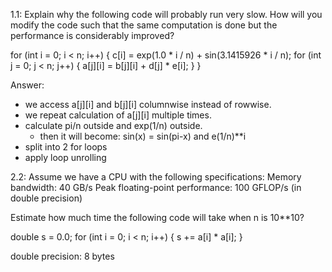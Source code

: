 1.1: Explain why the following code will probably run very slow. How will you modify the code such that the same
computation is done but the performance is considerably improved?

for (int i = 0; i < n; i++) {
    c[i] = exp(1.0 * i / n) + sin(3.1415926 * i / n);
    for (int j = 0; j < n; j++) {
        a[j][i] = b[j][i] + d[j] * e[i];
    }
}

Answer:
- we access a[j][i] and b[j][i] columnwise instead of rowwise.
- we repeat calculation of a[j][i] multiple times.
- calculate pi/n outside and exp(1/n) outside.
    - then it will become: sin(x) = sin(pi-x) and e(1/n)**i
- split into 2 for loops
- apply loop unrolling


2.2: 
Assume we have a CPU with the following specifications:
Memory bandwidth: 40 GB/s
Peak floating-point performance: 100 GFLOP/s (in double precision)

Estimate how much time the following code will take when n is 10**10?

double s = 0.0;
for (int i = 0; i < n; i++) {
    s += a[i] * a[i];
}

double precision: 8 bytes